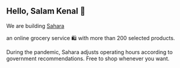 ## Hello, Salam Kenal 👋

We are building [Sahara](https://sembakosahara.tech/)

an online grocery service 🛍 with more than 200 selected products.

During the pandemic, Sahara adjusts operating hours according to government recommendations. Free to shop whenever you want.
